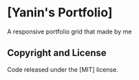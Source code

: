 # [Yanin's Portfolio]
A responsive portfolio grid that made by me




## Copyright and License

Code released under the [MIT] license.
